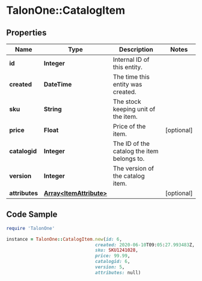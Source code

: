 # TalonOne::CatalogItem

## Properties

Name | Type | Description | Notes
------------ | ------------- | ------------- | -------------
**id** | **Integer** | Internal ID of this entity. | 
**created** | **DateTime** | The time this entity was created. | 
**sku** | **String** | The stock keeping unit of the item. | 
**price** | **Float** | Price of the item. | [optional] 
**catalogid** | **Integer** | The ID of the catalog the item belongs to. | 
**version** | **Integer** | The version of the catalog item. | 
**attributes** | [**Array&lt;ItemAttribute&gt;**](ItemAttribute.md) |  | [optional] 

## Code Sample

```ruby
require 'TalonOne'

instance = TalonOne::CatalogItem.new(id: 6,
                                 created: 2020-06-10T09:05:27.993483Z,
                                 sku: SKU1241028,
                                 price: 99.99,
                                 catalogid: 6,
                                 version: 5,
                                 attributes: null)
```


